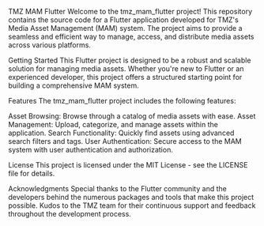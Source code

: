 TMZ MAM Flutter
Welcome to the tmz_mam_flutter project! This repository contains the source code for a Flutter application developed for TMZ's Media Asset Management (MAM) system. The project aims to provide a seamless and efficient way to manage, access, and distribute media assets across various platforms.

Getting Started
This Flutter project is designed to be a robust and scalable solution for managing media assets. Whether you're new to Flutter or an experienced developer, this project offers a structured starting point for building a comprehensive MAM system.

Features
The tmz_mam_flutter project includes the following features:

Asset Browsing: Browse through a catalog of media assets with ease.
Asset Management: Upload, categorize, and manage assets within the application.
Search Functionality: Quickly find assets using advanced search filters and tags.
User Authentication: Secure access to the MAM system with user authentication and authorization.

License
This project is licensed under the MIT License - see the LICENSE file for details.

Acknowledgments
Special thanks to the Flutter community and the developers behind the numerous packages and tools that make this project possible.
Kudos to the TMZ team for their continuous support and feedback throughout the development process.